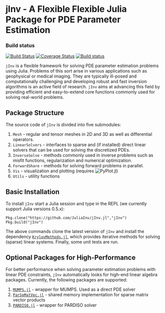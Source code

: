 # jInv - A Flexible Flexible Julia Package for PDE Parameter Estimation

### Build status
[![Build Status](https://travis-ci.org/JuliaInv/jInv.jl.svg?branch=master)](https://travis-ci.org/JuliaInv/jInv.jl)
[![Coverage Status](https://coveralls.io/repos/github/JuliaInv/jInv.jl/badge.svg?branch=master)](https://coveralls.io/github/JuliaInv/jInv.jl?branch=master)
[![Build status](https://ci.appveyor.com/api/projects/status/0pxgtmm08b0w6wgh?svg=true)](https://ci.appveyor.com/project/JuliaInv/jinv-jl-81lel)


`jInv` is a flexible framework for solving PDE parameter estimation problems using Julia. Problems of this sort arise in various applications such as geophysical or medical imaging.  They are typically ill-posed and computationally challenging and developing robust and fast inversion algorithms is an active field of research. `jInv` aims at advancing this field by providing efficient and easy-to-extend core functions commonly used for solving real-world problems.

## Package Structure

The source code of `jInv` is divided into five submodules:

1. `Mesh` - regular and tensor meshes in 2D and 3D as well as differential operators.
2. `LinearSolvers` - interfaces to sparse and (if installed) direct linear solvers that can be used for solving the discretized PDEs.
3. `InverseSolve` - methods commonly used in inverse problems such as misfit functions, regularization and numerical optimization.
4. `ForwardShare` - methods for solving forward problems in parallel.
5. `Vis` - visualization and plotting (requires ![PyPlot.jl](https://github.com/JuliaPy/PyPlot.jl))
5. `Utils` - utility functions

## Basic Installation

To install `jInv` start a Julia session and type in the REPL (we currently support Julia versions 0.5.x):
```@repl
Pkg.clone("https://github.com/JuliaInv/jInv.jl","jInv")
Pkg.build("jInv")
```

The above commands clone the latest version of `jInv` and install the dependency [`KrylovMethods.jl`](https://github.com/lruthotto/KrylovMethods.jl), which provides iterative methods for solving (sparse) linear systems. Finally, some unit tests are run.

## Optional Packages for High-Performance

For better performance when solving parameter estimation problems with linear PDE constraints, `jInv` automatically looks for high-end linear algebra packages. Currently, the following packages are supported:

1. [`MUMPS.jl`](https://github.com/JuliaSparse/MUMPS.jl) - wrapper for MUMPS. Used as a direct PDE solver
2. [`ParSpMatVec.jl`](https://github.com/lruthotto/ParSpMatVec.jl) - shared memory implementation for sparse matrix vector products
3. [`PARDISO.jl`](https://github.com/JuliaSparse/PARDISO.jl) - wrapper for PARDISO solver
